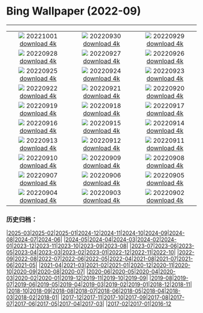 # Bing Wallpaper (2022-09)
**************
| | | |
| :----: | :----: | :----: |
| ![](https://www.bing.com/th?id=OHR.BridalVeilFalls_JA-JP4311611826_1920x1080.jpg) 20221001 [download 4k](https://www.bing.com/th?id=OHR.BridalVeilFalls_JA-JP4311611826_UHD.jpg) | ![](https://www.bing.com/th?id=OHR.EubalaenaAustralis_JA-JP3668329079_1920x1080.jpg) 20220930 [download 4k](https://www.bing.com/th?id=OHR.EubalaenaAustralis_JA-JP3668329079_UHD.jpg) | ![](https://www.bing.com/th?id=OHR.InfiniD_JA-JP3494811780_1920x1080.jpg) 20220929 [download 4k](https://www.bing.com/th?id=OHR.InfiniD_JA-JP3494811780_UHD.jpg) |
| ![](https://www.bing.com/th?id=OHR.FosterCoveredBridge_JA-JP3376049773_1920x1080.jpg) 20220928 [download 4k](https://www.bing.com/th?id=OHR.FosterCoveredBridge_JA-JP3376049773_UHD.jpg) | ![](https://www.bing.com/th?id=OHR.YellowstoneUGB_JA-JP2972375415_1920x1080.jpg) 20220927 [download 4k](https://www.bing.com/th?id=OHR.YellowstoneUGB_JA-JP2972375415_UHD.jpg) | ![](https://www.bing.com/th?id=OHR.SusitnaRiver_JA-JP2811168089_1920x1080.jpg) 20220926 [download 4k](https://www.bing.com/th?id=OHR.SusitnaRiver_JA-JP2811168089_UHD.jpg) |
| ![](https://www.bing.com/th?id=OHR.AmazonMangroves_JA-JP2628042753_1920x1080.jpg) 20220925 [download 4k](https://www.bing.com/th?id=OHR.AmazonMangroves_JA-JP2628042753_UHD.jpg) | ![](https://www.bing.com/th?id=OHR.DarkSkyAcadia_JA-JP2177649071_1920x1080.jpg) 20220924 [download 4k](https://www.bing.com/th?id=OHR.DarkSkyAcadia_JA-JP2177649071_UHD.jpg) | ![](https://www.bing.com/th?id=OHR.LastDollarRoad_JA-JP2023000360_1920x1080.jpg) 20220923 [download 4k](https://www.bing.com/th?id=OHR.LastDollarRoad_JA-JP2023000360_UHD.jpg) |
| ![](https://www.bing.com/th?id=OHR.RhinocerosUnicornis_JA-JP5127781121_1920x1080.jpg) 20220922 [download 4k](https://www.bing.com/th?id=OHR.RhinocerosUnicornis_JA-JP5127781121_UHD.jpg) | ![](https://www.bing.com/th?id=OHR.PWPeaceDoves_JA-JP4761211856_1920x1080.jpg) 20220921 [download 4k](https://www.bing.com/th?id=OHR.PWPeaceDoves_JA-JP4761211856_UHD.jpg) | ![](https://www.bing.com/th?id=OHR.SitkaOtters_JA-JP3956360423_1920x1080.jpg) 20220920 [download 4k](https://www.bing.com/th?id=OHR.SitkaOtters_JA-JP3956360423_UHD.jpg) |
| ![](https://www.bing.com/th?id=OHR.OldOwl2022_JA-JP6310024287_1920x1080.jpg) 20220919 [download 4k](https://www.bing.com/th?id=OHR.OldOwl2022_JA-JP6310024287_UHD.jpg) | ![](https://www.bing.com/th?id=OHR.ArashiyamaBamboo_JA-JP3173053038_1920x1080.jpg) 20220918 [download 4k](https://www.bing.com/th?id=OHR.ArashiyamaBamboo_JA-JP3173053038_UHD.jpg) | ![](https://www.bing.com/th?id=OHR.Wellenflug_JA-JP2926731181_1920x1080.jpg) 20220917 [download 4k](https://www.bing.com/th?id=OHR.Wellenflug_JA-JP2926731181_UHD.jpg) |
| ![](https://www.bing.com/th?id=OHR.PyreneesPark_JA-JP2717995286_1920x1080.jpg) 20220916 [download 4k](https://www.bing.com/th?id=OHR.PyreneesPark_JA-JP2717995286_UHD.jpg) | ![](https://www.bing.com/th?id=OHR.SanMartinoVillage_JA-JP2439735431_1920x1080.jpg) 20220915 [download 4k](https://www.bing.com/th?id=OHR.SanMartinoVillage_JA-JP2439735431_UHD.jpg) | ![](https://www.bing.com/th?id=OHR.MarbleCanyon_JA-JP2168506578_1920x1080.jpg) 20220914 [download 4k](https://www.bing.com/th?id=OHR.MarbleCanyon_JA-JP2168506578_UHD.jpg) |
| ![](https://www.bing.com/th?id=OHR.Aracari_JA-JP1883476870_1920x1080.jpg) 20220913 [download 4k](https://www.bing.com/th?id=OHR.Aracari_JA-JP1883476870_UHD.jpg) | ![](https://www.bing.com/th?id=OHR.SpaceDay2022_JA-JP4985849073_1920x1080.jpg) 20220912 [download 4k](https://www.bing.com/th?id=OHR.SpaceDay2022_JA-JP4985849073_UHD.jpg) | ![](https://www.bing.com/th?id=OHR.KeralaIndia_JA-JP4113467482_1920x1080.jpg) 20220911 [download 4k](https://www.bing.com/th?id=OHR.KeralaIndia_JA-JP4113467482_UHD.jpg) |
| ![](https://www.bing.com/th?id=OHR.SkyTreeMoon2022_JA-JP3772619121_1920x1080.jpg) 20220910 [download 4k](https://www.bing.com/th?id=OHR.SkyTreeMoon2022_JA-JP3772619121_UHD.jpg) | ![](https://www.bing.com/th?id=OHR.BHNMBelize_JA-JP2945204393_1920x1080.jpg) 20220909 [download 4k](https://www.bing.com/th?id=OHR.BHNMBelize_JA-JP2945204393_UHD.jpg) | ![](https://www.bing.com/th?id=OHR.CircumnavigationAnni_JA-JP3754016390_1920x1080.jpg) 20220908 [download 4k](https://www.bing.com/th?id=OHR.CircumnavigationAnni_JA-JP3754016390_UHD.jpg) |
| ![](https://www.bing.com/th?id=OHR.MuseudoAmanha_JA-JP3229221018_1920x1080.jpg) 20220907 [download 4k](https://www.bing.com/th?id=OHR.MuseudoAmanha_JA-JP3229221018_UHD.jpg) | ![](https://www.bing.com/th?id=OHR.SquirrelMushroom_JA-JP4809361060_1920x1080.jpg) 20220906 [download 4k](https://www.bing.com/th?id=OHR.SquirrelMushroom_JA-JP4809361060_UHD.jpg) | ![](https://www.bing.com/th?id=OHR.TaigaRoad_JA-JP2648039532_1920x1080.jpg) 20220905 [download 4k](https://www.bing.com/th?id=OHR.TaigaRoad_JA-JP2648039532_UHD.jpg) |
| ![](https://www.bing.com/th?id=OHR.ArambolBeach_JA-JP1104269915_1920x1080.jpg) 20220904 [download 4k](https://www.bing.com/th?id=OHR.ArambolBeach_JA-JP1104269915_UHD.jpg) | ![](https://www.bing.com/th?id=OHR.JonesBeachHarpSeal_JA-JP2777618502_1920x1080.jpg) 20220903 [download 4k](https://www.bing.com/th?id=OHR.JonesBeachHarpSeal_JA-JP2777618502_UHD.jpg) | ![](https://www.bing.com/th?id=OHR.MalaysiaTwinTowers_JA-JP2648180088_1920x1080.jpg) 20220902 [download 4k](https://www.bing.com/th?id=OHR.MalaysiaTwinTowers_JA-JP2648180088_UHD.jpg) |

### 历史归档：

|[2025-03](2025-03/2025-03.md)|[2025-02](2025-02/2025-02.md)|[2025-01](2025-01/2025-01.md)|[2024-12](2024-12/2024-12.md)|[2024-11](2024-11/2024-11.md)|[2024-10](2024-10/2024-10.md)|[2024-09](2024-09/2024-09.md)|[2024-08](2024-08/2024-08.md)|[2024-07](2024-07/2024-07.md)|[2024-06](2024-06/2024-06.md)|
|[2024-05](2024-05/2024-05.md)|[2024-04](2024-04/2024-04.md)|[2024-03](2024-03/2024-03.md)|[2024-02](2024-02/2024-02.md)|[2024-01](2024-01/2024-01.md)|[2023-12](2023-12/2023-12.md)|[2023-11](2023-11/2023-11.md)|[2023-10](2023-10/2023-10.md)|[2023-09](2023-09/2023-09.md)|[2023-08](2023-08/2023-08.md)|
|[2023-07](2023-07/2023-07.md)|[2023-06](2023-06/2023-06.md)|[2023-05](2023-05/2023-05.md)|[2023-04](2023-04/2023-04.md)|[2023-03](2023-03/2023-03.md)|[2023-02](2023-02/2023-02.md)|[2023-01](2023-01/2023-01.md)|[2022-12](2022-12/2022-12.md)|[2022-11](2022-11/2022-11.md)|[2022-10](2022-10/2022-10.md)|
|[2022-09](2022-09/2022-09.md)|[2022-08](2022-08/2022-08.md)|[2022-07](2022-07/2022-07.md)|[2022-06](2022-06/2022-06.md)|[2022-05](2022-05/2022-05.md)|[2022-04](2022-04/2022-04.md)|[2021-08](2021-08/2021-08.md)|[2021-07](2021-07/2021-07.md)|[2021-06](2021-06/2021-06.md)|[2021-05](2021-05/2021-05.md)|
|[2021-04](2021-04/2021-04.md)|[2021-03](2021-03/2021-03.md)|[2021-02](2021-02/2021-02.md)|[2021-01](2021-01/2021-01.md)|[2020-12](2020-12/2020-12.md)|[2020-11](2020-11/2020-11.md)|[2020-10](2020-10/2020-10.md)|[2020-09](2020-09/2020-09.md)|[2020-08](2020-08/2020-08.md)|[2020-07](2020-07/2020-07.md)|
|[2020-06](2020-06/2020-06.md)|[2020-05](2020-05/2020-05.md)|[2020-04](2020-04/2020-04.md)|[2020-03](2020-03/2020-03.md)|[2020-02](2020-02/2020-02.md)|[2020-01](2020-01/2020-01.md)|[2019-12](2019-12/2019-12.md)|[2019-11](2019-11/2019-11.md)|[2019-10](2019-10/2019-10.md)|[2019-09](2019-09/2019-09.md)|
|[2019-08](2019-08/2019-08.md)|[2019-07](2019-07/2019-07.md)|[2019-06](2019-06/2019-06.md)|[2019-05](2019-05/2019-05.md)|[2019-04](2019-04/2019-04.md)|[2019-03](2019-03/2019-03.md)|[2019-02](2019-02/2019-02.md)|[2019-01](2019-01/2019-01.md)|[2018-12](2018-12/2018-12.md)|[2018-11](2018-11/2018-11.md)|
|[2018-10](2018-10/2018-10.md)|[2018-09](2018-09/2018-09.md)|[2018-08](2018-08/2018-08.md)|[2018-07](2018-07/2018-07.md)|[2018-06](2018-06/2018-06.md)|[2018-05](2018-05/2018-05.md)|[2018-04](2018-04/2018-04.md)|[2018-03](2018-03/2018-03.md)|[2018-02](2018-02/2018-02.md)|[2018-01](2018-01/2018-01.md)|
|[2017-12](2017-12/2017-12.md)|[2017-11](2017-11/2017-11.md)|[2017-10](2017-10/2017-10.md)|[2017-09](2017-09/2017-09.md)|[2017-08](2017-08/2017-08.md)|[2017-07](2017-07/2017-07.md)|[2017-06](2017-06/2017-06.md)|[2017-05](2017-05/2017-05.md)|[2017-04](2017-04/2017-04.md)|[2017-03](2017-03/2017-03.md)|
|[2017-02](2017-02/2017-02.md)|[2017-01](2017-01/2017-01.md)|[2016-12](2016-12/2016-12.md)